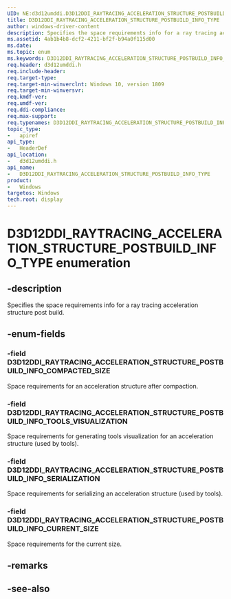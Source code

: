 ```yaml
---
UID: NE:d3d12umddi.D3D12DDI_RAYTRACING_ACCELERATION_STRUCTURE_POSTBUILD_INFO_TYPE
title: D3D12DDI_RAYTRACING_ACCELERATION_STRUCTURE_POSTBUILD_INFO_TYPE
author: windows-driver-content
description: Specifies the space requirements info for a ray tracing acceleration structure post build.
ms.assetid: 4ab1b4b8-dcf2-4211-bf2f-b94a0f115d00
ms.date: 
ms.topic: enum
ms.keywords: D3D12DDI_RAYTRACING_ACCELERATION_STRUCTURE_POSTBUILD_INFO_TYPE, D3D12DDI_RAYTRACING_ACCELERATION_STRUCTURE_POSTBUILD_INFO_TYPE, 
req.header: d3d12umddi.h
req.include-header:
req.target-type:
req.target-min-winverclnt: Windows 10, version 1809
req.target-min-winversvr:
req.kmdf-ver:
req.umdf-ver:
req.ddi-compliance:
req.max-support:
req.typenames: D3D12DDI_RAYTRACING_ACCELERATION_STRUCTURE_POSTBUILD_INFO_TYPE
topic_type: 
-	apiref
api_type: 
-	HeaderDef
api_location: 
-	d3d12umddi.h
api_name: 
-	D3D12DDI_RAYTRACING_ACCELERATION_STRUCTURE_POSTBUILD_INFO_TYPE
product:
-	Windows
targetos: Windows
tech.root: display
---
```


# D3D12DDI_RAYTRACING_ACCELERATION_STRUCTURE_POSTBUILD_INFO_TYPE enumeration

## -description

Specifies the space requirements info for a ray tracing acceleration structure post build.

## -enum-fields

### -field D3D12DDI_RAYTRACING_ACCELERATION_STRUCTURE_POSTBUILD_INFO_COMPACTED_SIZE

Space requirements for an acceleration structure after compaction.

### -field D3D12DDI_RAYTRACING_ACCELERATION_STRUCTURE_POSTBUILD_INFO_TOOLS_VISUALIZATION

Space requirements for generating tools visualization for an acceleration structure (used by tools).

### -field D3D12DDI_RAYTRACING_ACCELERATION_STRUCTURE_POSTBUILD_INFO_SERIALIZATION

Space requirements for serializing an acceleration structure (used by tools).

### -field D3D12DDI_RAYTRACING_ACCELERATION_STRUCTURE_POSTBUILD_INFO_CURRENT_SIZE 

Space requirements for the current size.

## -remarks

## -see-also
